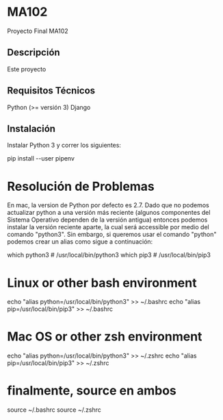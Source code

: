 # MA102
Proyecto Final MA102

## Descripción
Este proyecto 

## Requisitos Técnicos
Python (>= versión 3)
Django

## Instalación
Instalar Python 3 y correr los siguientes:

pip install --user pipenv

# Resolución de Problemas

En mac, la version de Python por defecto es 2.7. Dado que no podemos actualizar python a una versión más reciente (algunos componentes del Sistema Operativo dependen de la versión antigua) entonces podemos instalar la versión reciente
aparte, la cual será accessible por medio del comando "python3". Sin embargo, si queremos usar el comando "python" podemos crear un alias como sigue a continuación:

which python3   # /usr/local/bin/python3
which pip3      # /usr/local/bin/pip3

# Linux or other bash environment
echo "alias python=/usr/local/bin/python3" >> ~/.bashrc
echo "alias pip=/usr/local/bin/pip3" >> ~/.bashrc

# Mac OS or other zsh environment
echo "alias python=/usr/local/bin/python3" >> ~/.zshrc
echo "alias pip=/usr/local/bin/pip3" >> ~/.zshrc

# finalmente, source en ambos
source ~/.bashrc
source ~/.zshrc